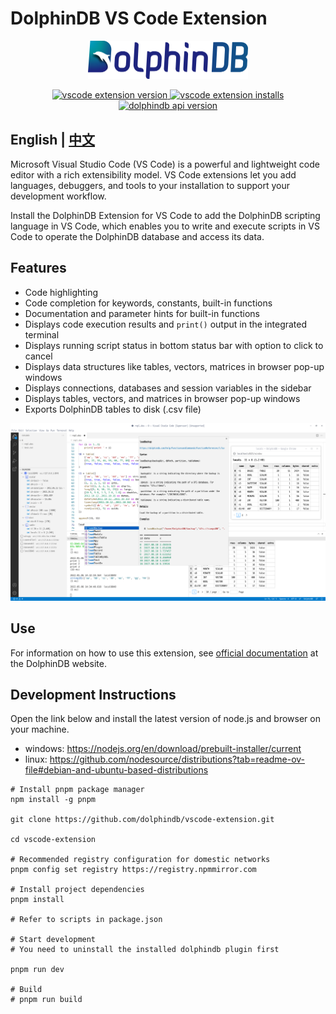 # DolphinDB VS Code Extension

<p align='center'>
    <img src='./images/ddb.png' alt='DolphinDB VSCode Extension' width='256'>
</p>

<p align='center'>
    <a href='https://marketplace.visualstudio.com/items?itemName=dolphindb.dolphindb-vscode' target='_blank'>
        <img alt='vscode extension version' src='https://img.shields.io/visual-studio-marketplace/v/dolphindb.dolphindb-vscode?style=flat-square&color=39aaf2' />
    </a>
    <a href='https://marketplace.visualstudio.com/items?itemName=dolphindb.dolphindb-vscode' target='_blank'>
        <img alt='vscode extension installs' src='https://img.shields.io/visual-studio-marketplace/i/dolphindb.dolphindb-vscode?style=flat-square&color=39aaf2' />
    </a>
    <a href='https://github.com/dolphindb/api-javascript' target='_blank'>
        <img alt='dolphindb api version' src='https://img.shields.io/npm/v/dolphindb?color=brightgreen&label=api-javascript&style=flat-square' />
    </a>
</p>

## English | [中文](./README.zh.md)

Microsoft Visual Studio Code (VS Code) is a powerful and lightweight code editor with a rich extensibility model. VS Code extensions let you add languages, debuggers, and tools to your installation to support your development workflow.

Install the DolphinDB Extension for VS Code to add the DolphinDB scripting language in VS Code, which enables you to write and execute scripts in VS Code to operate the DolphinDB database and access its data.

## Features
- Code highlighting
- Code completion for keywords, constants, built-in functions
- Documentation and parameter hints for built-in functions
- Displays code execution results and `print()` output in the integrated terminal
- Displays running script status in bottom status bar with option to click to cancel
- Displays data structures like tables, vectors, matrices in browser pop-up windows
- Displays connections, databases and session variables in the sidebar
- Displays tables, vectors, and matrices in browser pop-up windows 
- Exports DolphinDB tables to disk (.csv file)

<img src='./images/demo.png' width='1200'>

## Use

For information on how to use this extension, see [official documentation](https://docs.dolphindb.cn/en/Tutorials/vscode_extension.html) at the DolphinDB website.

## Development Instructions

Open the link below and install the latest version of node.js and browser on your machine.
- windows: https://nodejs.org/en/download/prebuilt-installer/current
- linux: https://github.com/nodesource/distributions?tab=readme-ov-file#debian-and-ubuntu-based-distributions

```shell
# Install pnpm package manager
npm install -g pnpm

git clone https://github.com/dolphindb/vscode-extension.git

cd vscode-extension

# Recommended registry configuration for domestic networks
pnpm config set registry https://registry.npmmirror.com

# Install project dependencies
pnpm install

# Refer to scripts in package.json

# Start development
# You need to uninstall the installed dolphindb plugin first

pnpm run dev

# Build
# pnpm run build
```
